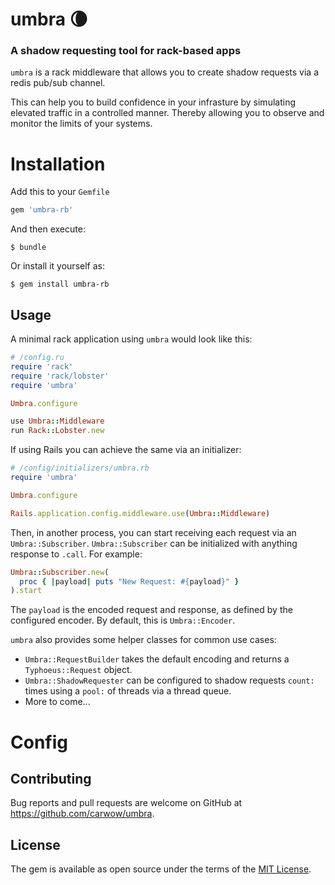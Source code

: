 # umbra :waning_crescent_moon:
### A shadow requesting tool for rack-based apps

`umbra` is a rack middleware that allows you to create shadow requests via a redis pub/sub channel.

This can help you to build confidence in your infrasture by simulating elevated traffic in a controlled manner. Thereby allowing you to observe and monitor the limits of your systems.

# Installation

Add this to your `Gemfile`

```ruby
gem 'umbra-rb'
```

And then execute:

    $ bundle

Or install it yourself as:

    $ gem install umbra-rb


## Usage

A minimal rack application using `umbra` would look like this:

```ruby
# /config.ru
require 'rack'
require 'rack/lobster'
require 'umbra'

Umbra.configure

use Umbra::Middleware
run Rack::Lobster.new

```

If using Rails you can achieve the same via an initializer:

```ruby
# /config/initializers/umbra.rb
require 'umbra'

Umbra.configure

Rails.application.config.middleware.use(Umbra::Middleware)
```

Then, in another process, you can start receiving each request via an `Umbra::Subscriber`.
`Umbra::Subscriber` can be initialized with anything response to `.call`. For example:

```ruby
Umbra::Subscriber.new(
  proc { |payload| puts "New Request: #{payload}" }
).start
```

The `payload` is the encoded request and response, as defined by the configured encoder. By default, this is `Umbra::Encoder`.

`umbra` also provides some helper classes for common use cases:

- `Umbra::RequestBuilder` takes the default encoding and returns a `Typhoeus::Request` object.
- `Umbra::ShadowRequester` can be configured to shadow requests `count:` times using a `pool:` of threads via a thread queue.
- More to come...


# Config

## Contributing

Bug reports and pull requests are welcome on GitHub at https://github.com/carwow/umbra.

## License

The gem is available as open source under the terms of the [MIT License](https://opensource.org/licenses/MIT).
